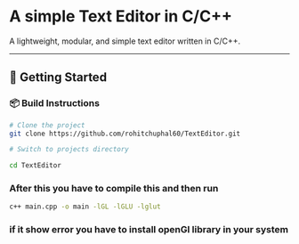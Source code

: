 # A simple Text Editor in C/C++

A lightweight, modular, and simple text editor written in C/C++. 

---

## 🚀 Getting Started


### 📦 Build Instructions

```bash
# Clone the project
git clone https://github.com/rohitchuphal60/TextEditor.git

# Switch to projects directory

cd TextEditor
```

### After this you have to compile this and then run 
``` bash
c++ main.cpp -o main -lGL -lGLU -lglut
```

### if it show error you have to install openGl library in your system

